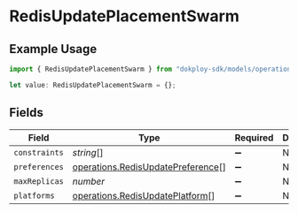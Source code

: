 # RedisUpdatePlacementSwarm

## Example Usage

```typescript
import { RedisUpdatePlacementSwarm } from "dokploy-sdk/models/operations";

let value: RedisUpdatePlacementSwarm = {};
```

## Fields

| Field                                                                                  | Type                                                                                   | Required                                                                               | Description                                                                            |
| -------------------------------------------------------------------------------------- | -------------------------------------------------------------------------------------- | -------------------------------------------------------------------------------------- | -------------------------------------------------------------------------------------- |
| `constraints`                                                                          | *string*[]                                                                             | :heavy_minus_sign:                                                                     | N/A                                                                                    |
| `preferences`                                                                          | [operations.RedisUpdatePreference](../../models/operations/redisupdatepreference.md)[] | :heavy_minus_sign:                                                                     | N/A                                                                                    |
| `maxReplicas`                                                                          | *number*                                                                               | :heavy_minus_sign:                                                                     | N/A                                                                                    |
| `platforms`                                                                            | [operations.RedisUpdatePlatform](../../models/operations/redisupdateplatform.md)[]     | :heavy_minus_sign:                                                                     | N/A                                                                                    |